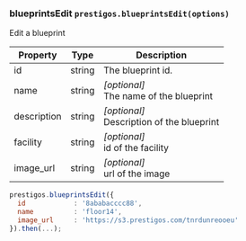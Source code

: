 <h3 id="blueprintsEdit">blueprintsEdit
  <code>prestigos.blueprintsEdit(options)</code>
</h3>

Edit a blueprint

| Property    | Type          | Description |
| ----------- | --------------|------------ |
| id          | string        | The blueprint id.
| name        | string        | _[optional]_<br>The name of the blueprint
| description | string        | _[optional]_<br>Description of the blueprint
| facility    | string        | _[optional]_<br>id of the facility
| image_url   | string        | _[optional]_<br>url of the image
```javascript
prestigos.blueprintsEdit({
  id            : '8ababacccc88',
  name          : 'floor14',
  image_url     : 'https://s3.prestigos.com/tnrdunreooeu'
}).then(...);
```



